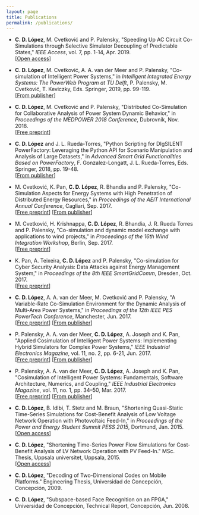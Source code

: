 ```yaml
---
layout: page
title: Publications
permalink: /publications/
---
```


* **C. D. López**, M. Cvetković and P. Palensky, "Speeding Up AC Circuit Co-Simulations through Selective Simulator Decoupling of Predictable States," *IEEE Access*, vol. 7, pp. 1-14, Apr. 2019.  
[[Open access](http://doi.org/10.1109/ACCESS.2019.2907773)]

* **C. D. López**, M. Cvetković, A. A. van der Meer and P. Palensky, "Co-simulation of Intelligent Power Systems," in *Intelligent Integrated Energy Systems: The PowerWeb Program at TU Delft*, P. Palensky, M. Cvetković, T. Keviczky, Eds. Springer, 2019, pp. 99-119.  
[[From publisher](https://doi.org/10.1007/978-3-030-00057-8_5)]

* **C. D. López**, M. Cvetković and P. Palensky, "Distributed Co-Simulation for Collaborative Analysis of Power System Dynamic Behavior," in *Proceedings of the MEDPOWER 2018 Conference*, Dubrovnik, Nov. 2018.  
[[Free preprint](../pdf/Lopez2018a.pdf)]

* **C. D. López** and J. L. Rueda-Torres, "Python Scripting for DIgSILENT PowerFactory: Leveraging the Python API for Scenario Manipulation and Analysis of Large Datasets," in *Advanced Smart Grid Functionalities Based on PowerFactory*, F. Gonzalez-Longatt, J. L. Rueda-Torres, Eds. Springer, 2018, pp. 19-48.  
[[From publisher](https://doi.org/10.1007/978-3-319-50532-9_2)]

* M. Cvetković, K. Pan, **C. D. López**, R. Bhandia and P. Palensky, "Co-Simulation Aspects for Energy Systems with High Penetration of Distributed Energy Resources," in *Proceedings of the AEIT International Annual Conference*, Cagliari, Sep. 2017.  
[[Free preprint](../pdf/Cvetkovic2017b.pdf)] [[From publisher](https://doi.org/10.23919/AEIT.2017.8240488)]

* M. Cvetković, H. Krishnappa, **C. D. López**, R. Bhandia, J. R. Rueda Torres and P. Palensky, "Co-simulation and dynamic model exchange with applications to wind projects," in *Proceedings of the 16th Wind Integration Workshop*, Berlin, Sep. 2017.  
[[Free preprint](../pdf/Cvetkovic2017a.pdf)]

* K. Pan, A. Teixeira, **C. D. López** and P. Palensky, "Co-simulation for Cyber Security Analysis: Data Attacks against Energy Management System," in *Proceedings of the 8th IEEE SmartGridComm*, Dresden, Oct. 2017.  
[[Free preprint](../pdf/Pan2017a.pdf)]

* **C. D. López**, A. A. van der Meer, M. Cvetković and P. Palensky, "A Variable-Rate Co-Simulation Environment for the Dynamic Analysis of Multi-Area Power Systems," in *Proceedings of the 12th IEEE PES PowerTech Conference*, Manchester, Jun. 2017.  
[[Free preprint](../pdf/Lopez2017a.pdf)] [[From publisher](http://doi.org/10.1109/PTC.2017.7981117)]

* P. Palensky, A. A. van der Meer, **C. D. López**, A. Joseph and K. Pan, "Applied Cosimulation of Intelligent Power Systems: Implementing Hybrid Simulators for Complex Power Systems," *IEEE Industrial Electronics Magazine*, vol. 11, no. 2, pp. 6-21, Jun. 2017.  
[[Free preprint](../pdf/Palensky2017b.pdf)] [[From publisher](http://doi.org/10.1109/MIE.2017.2671198)]

* P. Palensky, A. A. van der Meer, **C. D. López**, A. Joseph and K. Pan, "Cosimulation of Intelligent Power Systems: Fundamentals, Software Architecture, Numerics, and Coupling," *IEEE Industrial Electronics Magazine*, vol. 11, no. 1, pp. 34–50, Mar. 2017.  
[[Free preprint](../pdf/Palensky2017a.pdf)] [[From publisher](http://doi.org/10.1109/MIE.2016.2639825)]

* **C. D. López**, B. Idlbi, T. Stetz and M. Braun, "Shortening Quasi-Static Time-Series Simulations for Cost-Benefit Analysis of Low Voltage Network Operation with Photovoltaic Feed-In," in *Proceedings of the Power and Energy Student Summit PESS 2015*, Dortmund, Jan. 2015.  
[[Open access](https://doi.org/10.17877/DE290R-7108)]

* **C. D. López**, "Shortening Time-Series Power Flow Simulations for Cost-Benefit Analysis of LV Network Operation with PV Feed-In." MSc. Thesis, Uppsala universitet, Uppsala, 2015.  
[[Open access](https://nbn-resolving.org/urn:nbn:se:uu:diva-242099)]

* **C. D. López**, "Decoding of Two-Dimensional Codes on Mobile Platforms." Engineering Thesis, Universidad de Concepción, Concepción, 2009.

* **C. D. López**, "Subspace-based Face Recognition on an FPGA," Universidad de Concepción, Technical Report, Concepción, Jun. 2008.
